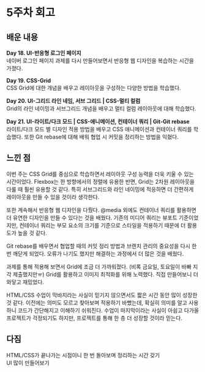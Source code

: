 # 5주차 회고

## 배운 내용

**Day 18. UI-반응형 로그인 페이지**  
네이버 로그인 페이지 과제를 다시 만들어보면서 반응형 웹 디자인을 복습하는 시간을 가졌다.

**Day 19. CSS-Grid**  
CSS Grid에 대한 개념을 배우고 레이아웃을 구성하는 다양한 방법을 학습했다.

**Day 20. UI-그리드 라인 네임, 서브 그리드 | CSS-멀티 컬럼**  
Grid의 라인 네이밍과 서브그리드 개념을 배우고 멀티 컬럼 레이아웃에 대해 학습했다.

**Day 21. UI-라이트/다크 모드 | CSS-애니메이션, 컨테이너 쿼리 | Git-Git rebase**  
라이트/다크 모드 별 디자인 적용 방법을 배우고 CSS 애니메이션과 컨테이너 쿼리를 학습했다. 또한 Git rebase에 대해 배워 협업 시 커밋을 정리하는 방법을 익혔다.

## 느낀 점

이번 주는 CSS Grid를 중심으로 학습하면서 레이아웃 구성 능력을 더욱 키울 수 있는 시간이었다.
Flexbox는 한 방향에서의 정렬에 유용한 반면, Grid는 2차원 레이아웃을 다룰 때 훨씬 유용할 것 같다. 특히 서브그리드와 라인 네이밍에 적응하면 더 간편하게 레이아웃을 만들 수 있을 것이라 생각한다.

또한 계속해서 반응형 웹 디자인을 다뤘다. @media 외에도 컨테이너 쿼리를 활용하면 더 유연한 디자인을 만들 수 있다는 것을 배웠다. 기존의 미디어 쿼리는 뷰포트 기준이었지만, 컨테이너 쿼리는 부모 요소의 크기를 기준으로 스타일을 적용하기 때문에 더 활용도가 높을 것 같다.

Git rebase를 배우면서 협업할 때의 커밋 정리 방법과 브랜치 관리의 중요성을 다시 한번 깨닫게 되었다. 오류가 나기도 했지만 해결하는 과정에서 더 많은 것을 배웠다.

과제를 통해 적용해 보면서 Grid에 조금 더 가까워졌다. (비록 금요일, 토요일이 바빠 지각 제출했지만ㅠ) Grid를 활용하고 이미지 최적화를 위해 노력했다. 직접 만들어보니 더 와닿고 재밌었다.

HTML/CSS 수업이 막바지라는 사실이 믿기지 않으면서도 짧은 시간 동안 많이 성장한 것 같다. 이전에는 의미도 모르고 찾아보며 적용하기 바빴는데, 확실히 의미를 알고 사용하니 코드가 간단해지고 이해하기 쉬워진다. 수업이 마지막이라는 사실이 아쉽고 다가올 프로젝트가 걱정되기도 하지만, 프로젝트를 통해 한 층 더 성장할 것이라 믿는다.

## 다짐

HTML/CSS가 끝나가는 시점이니 한 번 돌아보며 정리하는 시간 갖기  
UI 많이 만들어보기
